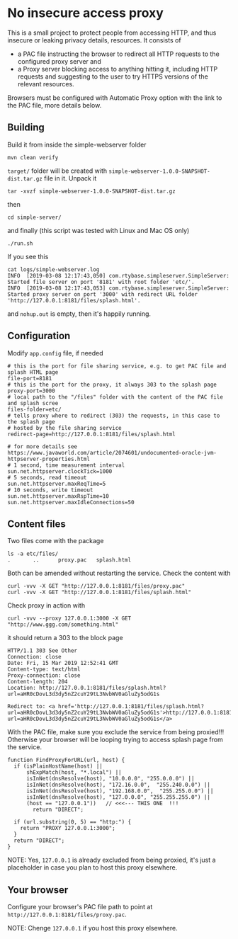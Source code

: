 # No insecure access proxy

This is a small project to protect people from accessing HTTP, and thus insecure or leaking privacy details, resources. It consists of

- a PAC file instructing the browser to redirect all HTTP requests to the configured proxy server and
- a Proxy server blocking access to anything hitting it, including HTTP requests and suggesting to the user to try HTTPS versions of the relevant resources.

Browsers must be configured with Automatic Proxy option with the link to the PAC file, more details below.

## Building

Build it from inside the simple-webserver folder

```
mvn clean verify
```

`target/` folder will be created with `simple-webserver-1.0.0-SNAPSHOT-dist.tar.gz` file in it. Unpack it

```
tar -xvzf simple-webserver-1.0.0-SNAPSHOT-dist.tar.gz
```

then

```
cd simple-server/
```

and finally (this script was tested with Linux and Mac OS only)

```
./run.sh
```

If you see this

```
cat logs/simple-webserver.log
INFO  [2019-03-08 12:17:43,050] com.rtybase.simpleserver.SimpleServer: Started file server on port '8181' with root folder 'etc/'.
INFO  [2019-03-08 12:17:43,053] com.rtybase.simpleserver.SimpleServer: Started proxy server on port '3000' with redirect URL folder 'http://127.0.0.1:8181/files/splash.html'.
```

and `nohup.out` is empty, then it's happily running.

## Configuration 

Modify `app.config` file, if needed

```
# this is the port for file sharing service, e.g. to get PAC file and splash HTML page
file-port=8181
# this is the port for the proxy, it always 303 to the splash page
proxy-port=3000
# local path to the "/files" folder with the content of the PAC file and splash scree
files-folder=etc/
# tells proxy where to redirect (303) the requests, in this case to the splash page
# hosted by the file sharing service
redirect-page=http://127.0.0.1:8181/files/splash.html
 
# for more details see https://www.javaworld.com/article/2074601/undocumented-oracle-jvm-httpserver-properties.html
# 1 second, time measurement interval
sun.net.httpserver.clockTick=1000
# 5 seconds, read timeout
sun.net.httpserver.maxReqTime=5
# 10 seconds, write timeout
sun.net.httpserver.maxRspTime=10
sun.net.httpserver.maxIdleConnections=50
```

## Content files

Two files come with the package

```
ls -a etc/files/
.       ..      proxy.pac   splash.html
```

Both can be amended without restarting the service. Check the content with

```
curl -vvv -X GET "http://127.0.0.1:8181/files/proxy.pac"
curl -vvv -X GET "http://127.0.0.1:8181/files/splash.html"
```

Check proxy in action with

```
curl -vvv --proxy 127.0.0.1:3000 -X GET "http://www.ggg.com/something.html"
```

it should return a 303 to the block page

```
HTTP/1.1 303 See Other
Connection: close
Date: Fri, 15 Mar 2019 12:52:41 GMT
Content-type: text/html
Proxy-connection: close
Content-length: 204
Location: http://127.0.0.1:8181/files/splash.html?url=aHR0cDovL3d3dy5nZ2cuY29tL3NvbWV0aGluZy5odG1s

Redirect to: <a href='http://127.0.0.1:8181/files/splash.html?url=aHR0cDovL3d3dy5nZ2cuY29tL3NvbWV0aGluZy5odG1s'>http://127.0.0.1:8181/files/splash.html?url=aHR0cDovL3d3dy5nZ2cuY29tL3NvbWV0aGluZy5odG1s</a>
```

With the PAC file, make sure you exclude the service from being proxied!!! Otherwise your browser will be looping trying to access splash page from the service.

```
function FindProxyForURL(url, host) {
  if (isPlainHostName(host) ||
      shExpMatch(host, "*.local") ||
      isInNet(dnsResolve(host), "10.0.0.0", "255.0.0.0") ||
      isInNet(dnsResolve(host), "172.16.0.0",  "255.240.0.0") ||
      isInNet(dnsResolve(host), "192.168.0.0",  "255.255.0.0") ||
      isInNet(dnsResolve(host), "127.0.0.0", "255.255.255.0") ||
      (host == "127.0.0.1"))   // <<<--- THIS ONE  !!!
        return "DIRECT";
 
  if (url.substring(0, 5) == "http:") {
    return "PROXY 127.0.0.1:3000";
  }
  return "DIRECT";
}
```

NOTE: Yes, `127.0.0.1` is already excluded from being proxied, it's just a placeholder in case you plan to host this proxy elsewhere.

## Your browser

Configure your browser's PAC file path to point at `http://127.0.0.1:8181/files/proxy.pac`. 

NOTE: Chenge `127.0.0.1` if you host this proxy elsewhere.